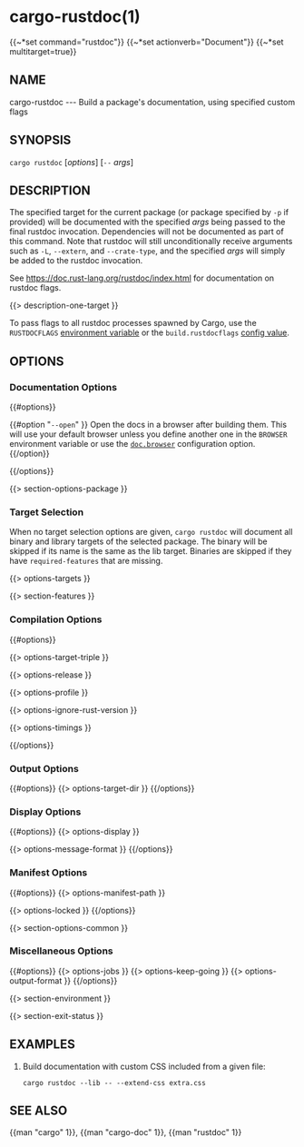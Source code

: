 # cargo-rustdoc(1)
{{~*set command="rustdoc"}}
{{~*set actionverb="Document"}}
{{~*set multitarget=true}}

## NAME

cargo-rustdoc --- Build a package's documentation, using specified custom flags

## SYNOPSIS

`cargo rustdoc` [_options_] [`--` _args_]

## DESCRIPTION

The specified target for the current package (or package specified by `-p` if
provided) will be documented with the specified _args_ being passed to the
final rustdoc invocation. Dependencies will not be documented as part of this
command. Note that rustdoc will still unconditionally receive arguments such
as `-L`, `--extern`, and `--crate-type`, and the specified _args_ will simply
be added to the rustdoc invocation.

See <https://doc.rust-lang.org/rustdoc/index.html> for documentation on rustdoc
flags.

{{> description-one-target }}

To pass flags to all rustdoc processes spawned by Cargo, use the
`RUSTDOCFLAGS` [environment variable](../reference/environment-variables.html)
or the `build.rustdocflags` [config value](../reference/config.html).

## OPTIONS

### Documentation Options

{{#options}}

{{#option "`--open`" }}
Open the docs in a browser after building them. This will use your default
browser unless you define another one in the `BROWSER` environment variable
or use the [`doc.browser`](../reference/config.html#docbrowser) configuration
option.
{{/option}}

{{/options}}

{{> section-options-package }}

### Target Selection

When no target selection options are given, `cargo rustdoc` will document all
binary and library targets of the selected package. The binary will be skipped
if its name is the same as the lib target. Binaries are skipped if they have
`required-features` that are missing.

{{> options-targets }}

{{> section-features }}

### Compilation Options

{{#options}}

{{> options-target-triple }}

{{> options-release }}

{{> options-profile }}

{{> options-ignore-rust-version }}

{{> options-timings }}

{{/options}}

### Output Options

{{#options}}
{{> options-target-dir }}
{{/options}}

### Display Options

{{#options}}
{{> options-display }}

{{> options-message-format }}
{{/options}}

### Manifest Options

{{#options}}
{{> options-manifest-path }}

{{> options-locked }}
{{/options}}

{{> section-options-common }}

### Miscellaneous Options

{{#options}}
{{> options-jobs }}
{{> options-keep-going }}
{{> options-output-format }}
{{/options}}

{{> section-environment }}

{{> section-exit-status }}

## EXAMPLES

1. Build documentation with custom CSS included from a given file:

       cargo rustdoc --lib -- --extend-css extra.css

## SEE ALSO
{{man "cargo" 1}}, {{man "cargo-doc" 1}}, {{man "rustdoc" 1}}
